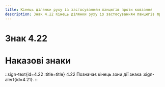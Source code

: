 ```yaml
---
title: Кінець ділянки руху із застосуванням ланцюгів проти ковзання
description: Знак 4.22 Кінець ділянки руху із застосуванням ланцюгів проти ковзання
---
```

# Знак 4.22
# Наказові знаки
::sign-text{id=4.22 :title=title}
4.22 Позначає кінець зони дії знака :sign-alert{id=4.21}.
::